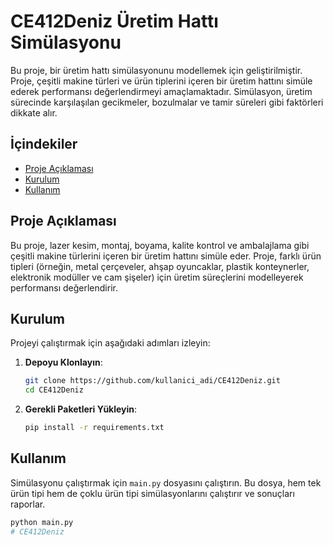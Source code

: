 # CE412Deniz Üretim Hattı Simülasyonu

Bu proje, bir üretim hattı simülasyonunu modellemek için geliştirilmiştir. Proje, çeşitli makine türleri ve ürün tiplerini içeren bir üretim hattını simüle ederek performansı değerlendirmeyi amaçlamaktadır. Simülasyon, üretim sürecinde karşılaşılan gecikmeler, bozulmalar ve tamir süreleri gibi faktörleri dikkate alır.

## İçindekiler
- [Proje Açıklaması](#proje-açıklaması)
- [Kurulum](#kurulum)
- [Kullanım](#kullanım)


## Proje Açıklaması

Bu proje, lazer kesim, montaj, boyama, kalite kontrol ve ambalajlama gibi çeşitli makine türlerini içeren bir üretim hattını simüle eder. Proje, farklı ürün tipleri (örneğin, metal çerçeveler, ahşap oyuncaklar, plastik konteynerler, elektronik modüller ve cam şişeler) için üretim süreçlerini modelleyerek performansı değerlendirir.

## Kurulum

Projeyi çalıştırmak için aşağıdaki adımları izleyin:

1. **Depoyu Klonlayın**:
    ```bash
    git clone https://github.com/kullanici_adi/CE412Deniz.git
    cd CE412Deniz
    ```

2. **Gerekli Paketleri Yükleyin**:
    ```bash
    pip install -r requirements.txt
    ```

## Kullanım

Simülasyonu çalıştırmak için `main.py` dosyasını çalıştırın. Bu dosya, hem tek ürün tipi hem de çoklu ürün tipi simülasyonlarını çalıştırır ve sonuçları raporlar.

```bash
python main.py
# CE412Deniz
